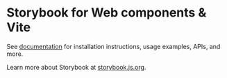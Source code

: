 # Storybook for Web components & Vite

See [documentation](https://storybook.js.org/docs/get-started/frameworks/web-components-vite?renderer=web-components&utm_source=readme) for installation instructions, usage examples, APIs, and more.

Learn more about Storybook at [storybook.js.org](https://storybook.js.org/?utm_source=readme).
